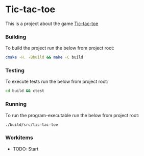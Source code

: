 # Tic-tac-toe

This is a project about the game [Tic-tac-toe](https://en.wikipedia.org/wiki/Tic-tac-toe) 

### Building
To build the project run the below from project root:

``` sh
cmake -H. -Bbuild && make -C build
```
### Testing
To execute tests run the below from project root:

``` sh
cd build && ctest
```
### Running
To run the program-executable run the below from project root:

``` sh
./build/src/tic-tac-toe
```
### Workitems
- TODO: Start
